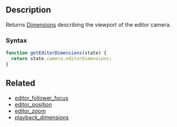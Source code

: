 ## Description

Returns [Dimensions](../External/templates.js) describing the viewport of the editor camera.

### Syntax

```js
function getEditorDimensions(state) {
  return state.camera.editorDimensions;
}
```

## Related

- [editor_follower_focus](./editor_follower_focus.md)
- [editor_position](./editor_position.md)
- [editor_zoom](./editor_zoom.md)
- [playback_dimensions](./playback_dimensions.md)
